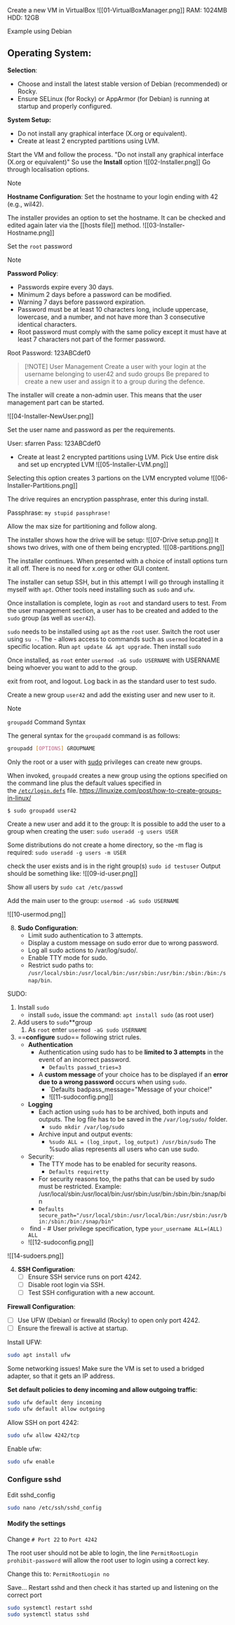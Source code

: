 Create a new VM in VirtualBox
![[01-VirtualBoxManager.png]]
RAM: 1024MB
HDD: 12GB

Example using Debian

## Operating System: 
**Selection**:
- Choose and install the latest stable version of Debian (recommended) or Rocky.
- Ensure SELinux (for Rocky) or AppArmor (for Debian) is running at startup and properly configured.

**System Setup:**
- Do not install any graphical interface (X.org or equivalent).
- Create at least 2 encrypted partitions using LVM.

Start the VM and follow the process.
"Do not install any graphical interface (X.org or equivalent)" So use the **Install** option
![[02-Installer.png]]
Go through localisation options.

> [!NOTE]
> **Hostname Configuration**: Set the hostname to your login ending with 42 (e.g., wil42).

The installer provides an option to set the hostname. It can be checked and edited again later via the [[hosts file]] method. 
![[03-Installer-Hostname.png]]

Set the `root` password

> [!NOTE]
> **Password Policy**:
>    - Passwords expire every 30 days.
>    - Minimum 2 days before a password can be modified.
>    - Warning 7 days before password expiration.
>    - Password must be at least 10 characters long, include uppercase, lowercase, and a number, and not have more than 3 consecutive identical characters.
>    - Root password must comply with the same policy except it must have at least 7 characters not part of the former password.

Root Password: 123ABCdef0



> [!NOTE] User Management
> Create a user with your login at the username belonging to user42 and sudo groups
> Be prepared to create a new user and assign it to a group during the defence.

The installer will create a non-admin user. This means that the user management part can be started.

![[04-Installer-NewUser.png]]

Set the user name and password as per the requirements.

User: sfarren
Pass: 123ABCdef0

   - Create at least 2 encrypted partitions using LVM.
Pick Use entire disk and set up encrypted LVM
![[05-Installer-LVM.png]]

Selecting this option creates 3 partions on the LVM encrypted volume
![[06-Installer-Partitions.png]]

The drive requires an encryption passphrase, enter this during install.

Passphrase: `my stupid passphrase!`

Allow the max size for partitioning and follow along.

The installer shows how the drive will be setup:
![[07-Drive setup.png]]
It shows two drives, with one of them being encrypted. 
![[08-partitions.png]]


The installer continues. When presented with a choice of install options turn it all off. There is no need for x.org or other GUI content. 

The installer can setup SSH, but in this attempt I will go through installing it myself with `apt`. Other tools need installing such as `sudo` and `ufw`.

Once installation is complete, login as `root` and standard users to test. 
From the user management section, a user has to be created and added to the `sudo` group (as well as `user42`). 

`sudo` needs to be installed using `apt` as the `root` user.
Switch the root user using `su -`. The - allows access to commands such as `usermod` located in a specific location.  Run `apt update && apt upgrade`. Then install `sudo` 

Once installed, as `root` enter `usermod -aG sudo USERNAME` with USERNAME being whoever you want to add to the group.

exit from root, and logout. Log back in as the standard user to test sudo.

Create a new group `user42` and add the existing user and new user to it. 

> [!NOTE]
> `groupadd` Command Syntax 
> 
> The general syntax for the `groupadd` command is as follows:
> 
> ```sh
> groupadd [OPTIONS] GROUPNAME
> ```
> 
> 
> Only the root or a user with [sudo](https://linuxize.com/post/sudo-command-in-linux/) privileges can create new groups.
> 
> When invoked, `groupadd` creates a new group using the options specified on the command line plus the default values specified in the [`/etc/login.defs`](http://man7.org/linux/man-pages/man5/login.defs.5.html) file.
> https://linuxize.com/post/how-to-create-groups-in-linux/

`$ sudo groupadd user42`

Create a new user and add it to the group:
It is possible to add the user to a group when creating the user:
`sudo useradd -g users USER`

Some distributions do not create a home directory, so the -m flag is required:
`sudo useradd -g users -m USER`

check the user exists and is in the right group(s)
`sudo id testuser`
Output should be something like:
![[09-id-user.png]]

Show all users by `sudo cat /etc/passwd`

Add the main user to the group:
`usermod -aG sudo USERNAME`

![[10-usermod.png]]



8. **Sudo Configuration**:
   - Limit sudo authentication to 3 attempts.
   - Display a custom message on sudo error due to wrong password.
   - Log all sudo actions to /var/log/sudo/.
   - Enable TTY mode for sudo.
   - Restrict sudo paths to: `/usr/local/sbin:/usr/local/bin:/usr/sbin:/usr/bin:/sbin:/bin:/snap/bin`.

SUDO:

1. Install `sudo`
    - install `sudo`, issue the command: `apt install sudo` (as root user)
2. Add users to `sudo`**group
    1. As `root` enter `usermod -aG sudo USERNAME`
3. ==**configure** sudo== following strict rules.
    - **Authentication**
        - Authentication using sudo has to be **limited to 3 attempts** in the event of an incorrect password.
            - `Defaults passwd_tries=3`
        - A **custom message** of your choice has to be displayed if an **error due to a wrong password** occurs when using `sudo`.
            - `Defaults badpass_message="Message of your choice!"
            - ![[11-sudoconfig.png]]
    - **Logging**
        - Each action using `sudo` has to be archived, both inputs and outputs. The log file has to be saved in the `/var/log/sudo/` folder.
            - `sudo mkdir /var/log/sudo`
        - Archive input and output events:
            - `%sudo ALL = (log_input, log_output) /usr/bin/sudo` The %sudo alias represents all users who can use sudo.
    - Security:
        - The TTY mode has to be enabled for security reasons.
            - `Defaults requiretty`
        - For security reasons too, the paths that can be used by sudo must be restricted. Example: /usr/local/sbin:/usr/local/bin:/usr/sbin:/usr/bin:/sbin:/bin:/snap/bin
        - `Defaults secure_path="/usr/local/sbin:/usr/local/bin:/usr/sbin:/usr/bin:/sbin:/bin:/snap/bin"`
	-  find - # User privilege specification, type `your_username ALL=(ALL) ALL`
    - ![[12-sudoconfig.png]]


![[14-sudoers.png]]


4. **SSH Configuration**:
   - [ ] Ensure SSH service runs on port 4242.
   - [ ] Disable root login via SSH.
   - [ ] Test SSH configuration with a new account.

**Firewall Configuration**:
   - [ ] Use UFW (Debian) or firewalld (Rocky) to open only port 4242.
   - [ ] Ensure the firewall is active at startup.

Install UFW:
```bash
sudo apt install ufw
```

Some networking issues! Make sure the VM is set to used a bridged adapter, so that it gets an IP address.

**Set default policies to deny incoming and allow outgoing traffic**:
```bash
sudo ufw default deny incoming
sudo ufw default allow outgoing
```

Allow SSH on port 4242:
```bash
sudo ufw allow 4242/tcp
```

Enable ufw:
```bash
sudo ufw enable
```

### Configure sshd
Edit sshd_config
```bash
sudo nano /etc/ssh/sshd_config
```

#### Modify the settings 
Change `# Port 22` to `Port 4242`

The root user should not be able to login, the line `PermitRootLogin prohibit-password` will allow the root user to login using a correct key.

Change this to: `PermitRootLogin no`

Save...
Restart sshd and then check it has started up and listening on the correct port
```bash
sudo systemctl restart sshd
sudo systemctl status sshd
```
